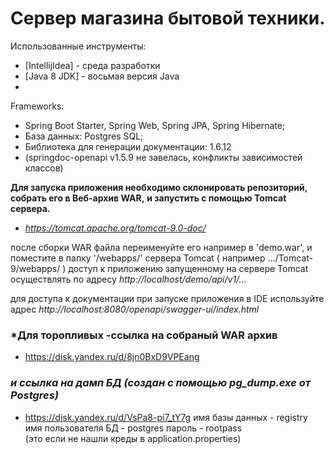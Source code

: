 # Сервер магазина бытовой техники.


Использованные инструменты:
- [IntellijIdea] - среда разработки
- [Java 8 JDK] - восьмая версия Java
-

Frameworks:
- Spring Boot Starter, Spring Web, Spring JPA, Spring Hibernate;
- База данных: Postgres SQL;
- Библиотека для генерации документации: 1.6.12
-    (springdoc-openapi v1.5.9 не завелась, конфликты зависимостей классов)

**Для запуска приложения необходимо склонировать репозиторий, собрать его в Веб-архив WAR,**
**и запустить с помощью Tomcat сервера.**
- *https://tomcat.apache.org/tomcat-9.0-doc/*


после сборки WAR файла переименуйте его например в 'demo.war',
и поместите в папку '/webapps/' сервера Tomcat ( например .../Tomcat-9/webapps/ )
доступ к приложению запущенному на сервере Tomcat осуществлять по адресу
*http://localhost/demo/api/v1/...*

для доступа к документации при запуске приложения в IDE используйте адрес
*http://localhost:8080/openapi/swagger-ui/index.html*

### *Для торопливых -ссылка на собраный WAR архив
- https://disk.yandex.ru/d/8jn0BxD9VPEang
### *и ссылка на дамп БД (создан с помощью pg_dump.exe от Postgres)*
- https://disk.yandex.ru/d/VsPa8-pi7_tY7g
  имя базы данных - registry
  имя пользователя БД - postgres
  пароль - rootpass  
  (это если не нашли креды в application.properties)
